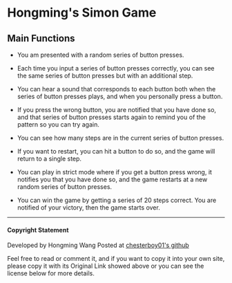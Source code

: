 Hongming's Simon Game
=======
## Main Functions

*  You am presented with a random series of button presses.

*  Each time you input a series of button presses correctly, you can see the same series of button presses but with an additional step.

*  You can hear a sound that corresponds to each button both when the series of button presses plays, and when you personally press a button.

*  If you press the wrong button, you are notified that you have done so, and that series of button presses starts again to remind you of the pattern so you can try again.

*  You can see how many steps are in the current series of button presses.

*  If you want to restart, you can hit a button to do so, and the game will return to a single step.

*  You can play in strict mode where if you get a button press wrong, it notifies you that you have done so, and the game restarts at a new random series of button presses.

*  You can win the game by getting a series of 20 steps correct. You are notified of your victory, then the game starts over.

---

#### Copyright Statement
 
Developed by Hongming Wang Posted at [chesterboy01's github](https://github.com/chesterboy01)

Feel free to read or comment it, and if you want to copy it into your own site, please copy it with its Original Link showed above or you can see the license below for more details.